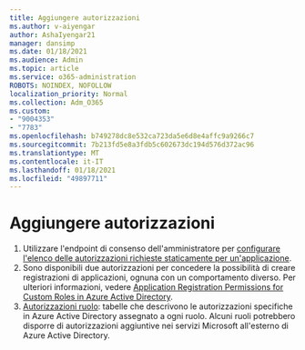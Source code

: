 ```yaml
---
title: Aggiungere autorizzazioni
ms.author: v-aiyengar
author: AshaIyengar21
manager: dansimp
ms.date: 01/18/2021
ms.audience: Admin
ms.topic: article
ms.service: o365-administration
ROBOTS: NOINDEX, NOFOLLOW
localization_priority: Normal
ms.collection: Adm_O365
ms.custom:
- "9004353"
- "7783"
ms.openlocfilehash: b749278dc8e532ca723da5e6d8e4affc9a9266c7
ms.sourcegitcommit: 7b213fd5e8a3fdb5c602673dc194d576d372ac96
ms.translationtype: MT
ms.contentlocale: it-IT
ms.lasthandoff: 01/18/2021
ms.locfileid: "49897711"
---
```

# <a name="add-permissions"></a>Aggiungere autorizzazioni

1. Utilizzare l'endpoint di consenso dell'amministratore per [configurare l'elenco delle autorizzazioni richieste staticamente per un'applicazione](https://docs.microsoft.com/azure/active-directory/develop/v2-permissions-and-consent#to-configure-the-list-of-statically-requested-permissions-for-an-application).
1. Sono disponibili due autorizzazioni per concedere la possibilità di creare registrazioni di applicazioni, ognuna con un comportamento diverso. Per ulteriori informazioni, vedere [Application Registration Permissions for Custom Roles in Azure Active Directory](https://docs.microsoft.com/azure/active-directory/roles/custom-available-permissions).
1. [Autorizzazioni ruolo](https://docs.microsoft.com/azure/active-directory/roles/permissions-reference#role-permissions): tabelle che descrivono le autorizzazioni specifiche in Azure Active Directory assegnato a ogni ruolo. Alcuni ruoli potrebbero disporre di autorizzazioni aggiuntive nei servizi Microsoft all'esterno di Azure Active Directory.